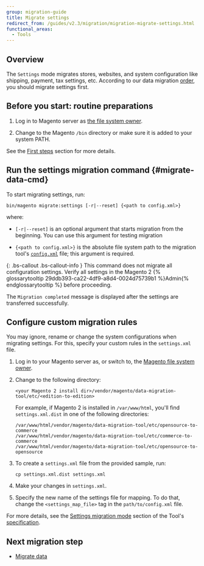 ```yaml
---
group: migration-guide
title: Migrate settings
redirect_from: /guides/v2.3/migration/migration-migrate-settings.html
functional_areas:
  - Tools
---
```


## Overview

The `Settings` mode migrates stores, websites, and system configuration like shipping, payment, tax settings, etc.
According to our data migration [order]({{page.baseurl}}/migration/use-migration-tool.html#migration_order), you should migrate settings first.

## Before you start: routine preparations

1. Log in to Magento server as [the file system owner]({{page.baseurl}}/install/getting-started/file-system-ownership-permissions.html).

2. Change to the Magento `/bin` directory or make sure it is added to your system PATH.

See the [First steps]({{page.baseurl}}/migration/use-migration-tool.html#migration-command-run-first) section for more details.

## Run the settings migration command {#migrate-data-cmd}

To start migrating settings, run:

```
bin/magento migrate:settings [-r|--reset] {<path to config.xml>}
```

where:

* `[-r|--reset]` is an optional argument that starts migration from the beginning. You can use this argument for testing migration

* `{<path to config.xml>}` is the absolute file system path to the migration tool's [`config.xml`]({{page.baseurl}}/migration/tool/configure.html#migration-configure) file; this argument is required.

{: .bs-callout .bs-callout-info }
This command does not migrate all configuration settings. Verify all settings in the Magento 2 {% glossarytooltip 29ddb393-ca22-4df9-a8d4-0024d75739b1 %}Admin{% endglossarytooltip %} before proceeding.

The `Migration completed` message is displayed after the settings are transferred successfully.

## Configure custom migration rules

You may ignore, rename or change the system configurations when migrating settings. For this, specify your custom rules in the `settings.xml` file.

1. Log in to your Magento server as, or switch to, the [Magento file system owner]({{page.baseurl}}/install-gde/prereq/apache-user.html).

2. Change to the following directory:

   ```
   <your Magento 2 install dir>/vendor/magento/data-migration-tool/etc/<edition-to-edition>
   ```

   For example, if Magento 2 is installed in `/var/www/html`, you'll find `settings.xml.dist` in one of the following directories:

   ```
   /var/www/html/vendor/magento/data-migration-tool/etc/opensource-to-commerce
   /var/www/html/vendor/magento/data-migration-tool/etc/commerce-to-commerce
   /var/www/html/vendor/magento/data-migration-tool/etc/opensource-to-opensource
   ```

3. To create a `settings.xml` file from the provided sample, run:

   ```
   cp settings.xml.dist settings.xml
   ```

4. Make your changes in `settings.xml`.

5. Specify the new name of the settings file for mapping. To do that, change the `<settings_map_file>` tag in the `path/to/config.xml` file.

For more details, see the [Settings migration mode]({{page.baseurl}}/migration/overview/specifications.html#settings-migration-mode) section of the Tool's [specification]({{page.baseurl}}/migration/overview/specifications.html).

## Next migration step

* [Migrate data]({{page.baseurl}}/migration/use-migration-tool/data.html)

